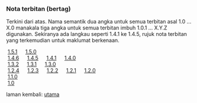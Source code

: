 ---
---

### Nota terbitan (bertag)

Terkini dari atas. Nama semantik dua angka untuk semua
terbitan asal 1.0 ... X.0 manakala tiga angka untuk semua
terbitan imbuh 1.0.1 ... X.Y.Z digunakan. Sekiranya ada
langkau seperti 1.4.1 ke 1.4.5, rujuk nota terbitan yang
terkemudian untuk maklumat berkenaan.

&nbsp;[1.5.1](tag/1.5.1.md)&emsp;
&nbsp;[1.5.0](tag/1.5.0.md)&emsp;
&nbsp;  
&nbsp;[1.4.6](tag/1.4.6.md)&emsp;
&nbsp;[1.4.5](tag/1.4.5.md)&emsp;
&nbsp;[1.4.1](tag/1.4.1.md)&emsp;
&nbsp;[1.4.0](tag/1.4.0.md)&emsp;
&nbsp;  
&nbsp;[1.3.2](tag/1.3.2.md)&emsp;
&nbsp;[1.3.1](tag/1.3.1.md)&emsp;
&nbsp;[1.3.0](tag/1.3.0.md)&emsp;
&nbsp;  
&nbsp;[1.2.4](tag/1.2.4.md)&emsp;
&nbsp;[1.2.3](tag/1.2.3.md)&emsp;
&nbsp;[1.2.2](tag/1.2.2.md)&emsp;
&nbsp;[1.2.1](tag/1.2.1.md)&emsp;
&nbsp;[1.2.0](tag/1.2.0.md)&emsp;
&nbsp;  
&nbsp;[1.1.0](tag/1.1.0.md)&emsp;
&nbsp;  
&nbsp;[1.0](tag/1.0.md)&emsp;

laman kembali: [utama][0]

  [0]: index.md
